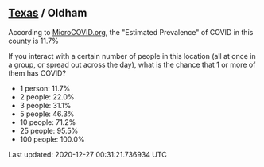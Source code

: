 
## [Texas](/united-states/texas) / Oldham

According to [MicroCOVID.org](http://microcovid.org),
the "Estimated Prevalence" of COVID in this county is 11.7%

If you interact with a certain number of people in this location
(all at once in a group, or spread out across the day), what is the chance that
1 or more of them has COVID?

- 1 person: 11.7%
- 2 people: 22.0%
- 3 people: 31.1%
- 5 people: 46.3%
- 10 people: 71.2%
- 25 people: 95.5%
- 100 people: 100.0%

Last updated: 2020-12-27 00:31:21.736934 UTC
